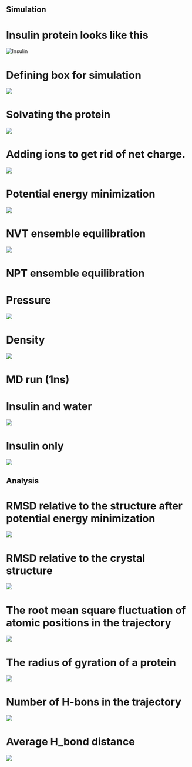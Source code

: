 ## Simulation
# Insulin protein looks like this
![Insulin](https://github.com/Viktor-Sok/Bioinformatics/blob/main/MD%20Simulation%20of%20Insulin/Pictures/insulin_molecule..png?raw=true)
# Defining box for simulation
![](https://github.com/Viktor-Sok/Bioinformatics/blob/main/MD%20Simulation%20of%20Insulin/Pictures/insulin_box.png?raw=true)
# Solvating the protein
![](https://github.com/Viktor-Sok/Bioinformatics/blob/main/MD%20Simulation%20of%20Insulin/Pictures/box_solv.png?raw=true)
# Adding ions to get rid of net charge.
![](https://github.com/Viktor-Sok/Bioinformatics/blob/main/MD%20Simulation%20of%20Insulin/Pictures/insulin_solv_ions.png?raw=true)
# Potential energy minimization
![](https://github.com/Viktor-Sok/Bioinformatics/blob/main/MD%20Simulation%20of%20Insulin/Pictures/potential.png?raw=true)
# NVT ensemble equilibration
![](https://github.com/Viktor-Sok/Bioinformatics/blob/main/MD%20Simulation%20of%20Insulin/Pictures/temperature.png?raw=true)
# NPT ensemble equilibration
# Pressure
![](https://github.com/Viktor-Sok/Bioinformatics/blob/main/MD%20Simulation%20of%20Insulin/Pictures/pressure.png?raw=true)
# Density
![](https://github.com/Viktor-Sok/Bioinformatics/blob/main/MD%20Simulation%20of%20Insulin/Pictures/density.png?raw=true)
# MD run (1ns)
# Insulin and water
![](https://github.com/Viktor-Sok/Bioinformatics/blob/main/MD%20Simulation%20of%20Insulin/Pictures/insulin_water.gif?raw=true)
# Insulin only
![](https://github.com/Viktor-Sok/Bioinformatics/blob/main/MD%20Simulation%20of%20Insulin/Pictures/insulin_alone.gif?raw=true)
## Analysis
# RMSD relative to the structure after potential energy minimization
![](https://github.com/Viktor-Sok/Bioinformatics/blob/main/MD%20Simulation%20of%20Insulin/Pictures/RMSD.png?raw=true)
# RMSD relative to the crystal structure 
![](https://github.com/Viktor-Sok/Bioinformatics/blob/main/MD%20Simulation%20of%20Insulin/Pictures/RMSD_crystal.png?raw=true)
# The root mean square fluctuation of atomic positions in the trajectory
![](https://github.com/Viktor-Sok/Bioinformatics/blob/main/MD%20Simulation%20of%20Insulin/Pictures/RMSF.png?raw=true)
# The radius of gyration of a protein
![](https://github.com/Viktor-Sok/Bioinformatics/blob/main/MD%20Simulation%20of%20Insulin/Pictures/gyrate.png?raw=true)
# Number of H-bons in the trajectory
![](https://github.com/Viktor-Sok/Bioinformatics/blob/main/MD%20Simulation%20of%20Insulin/Pictures/hbnum.png?raw=true)
# Average H_bond distance
![](https://github.com/Viktor-Sok/Bioinformatics/blob/main/MD%20Simulation%20of%20Insulin/Pictures/hbdist.png?raw=true)
